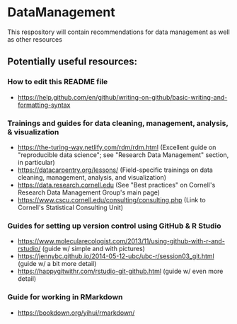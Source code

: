 # DataManagement
This respository will contain recommendations for data management as well as other resources 

## Potentially useful resources:

### How to edit this README file
- https://help.github.com/en/github/writing-on-github/basic-writing-and-formatting-syntax

### Trainings and guides for data cleaning, management, analysis, & visualization
- https://the-turing-way.netlify.com/rdm/rdm.html (Excellent guide on "reproducible data science"; see "Research Data Management" section, in particular)
- https://datacarpentry.org/lessons/ (Field-specific trainings on data cleaning, management, analysis, and visualization)
- https://data.research.cornell.edu (See "Best practices" on Cornell's Research Data Management Group's main page) 
- https://www.cscu.cornell.edu/consulting/consulting.php (Link to Cornell's Statistical Consulting Unit)

### Guides for setting up version control using GitHub & R Studio
- https://www.molecularecologist.com/2013/11/using-github-with-r-and-rstudio/ (guide w/ simple and with pictures)
- https://jennybc.github.io/2014-05-12-ubc/ubc-r/session03_git.html (guide w/ a bit more detail)
- https://happygitwithr.com/rstudio-git-github.html (guide w/ even more detail)

### Guide for working in RMarkdown
- https://bookdown.org/yihui/rmarkdown/


